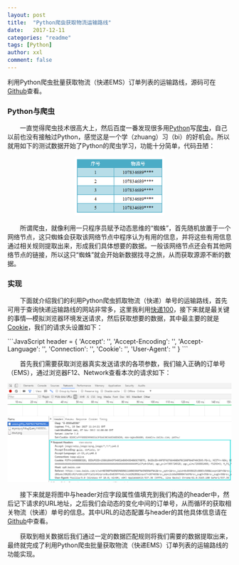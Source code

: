 ```yaml
---
layout: post
title:  "Python爬虫获取物流运输路线"
date:   2017-12-11
categories: "readme"
tags: [Python]
author: xxl
comment: false
---
```

利用Python爬虫批量获取物流（快递EMS）订单列表的运输路线，源码可在<a href="https://github.com/xxlllq/python_scrapy_express" target="_blank">Github</a>查看。  

### Python与爬虫
<p style="text-indent: 2em">一直觉得爬虫技术很高大上，然后百度一番发现很多用<a href="https://www.python.org/" target="_blank">Python</a>写<a href="https://baike.baidu.com/item/%E7%BD%91%E7%BB%9C%E7%88%AC%E8%99%AB/5162711?fr=aladdin" target="_blank">爬虫</a>，自己以前也没有接触过Python，感觉这是一个学（zhuang）习（bi）的好机会。所以就用如下的测试数据开始了Python的爬虫学习，功能十分简单，代码丑陋：</p> 
<div style="text-align:center"><img width="40%" height="auto" src="/assets/images/post/2017/2017-12-11-python_scrapy_express_delivery_query/express_data.png"/></div>
<p style="text-indent: 2em">所谓爬虫，就像利用一只程序员赋予动态思维的“蜘蛛”，首先随机放置于一个网络节点，这只蜘蛛会获取该网络节点中程序认为有用的信息，并将这些有用信息通过相关规则提取出来，形成我们具体想要的数据。一般该网络节点还会有其他网络节点的链接，所以这只“蜘蛛”就会开始新数据找寻之旅，从而获取源源不断的数据。</p>

### 实现
<p style="text-indent: 2em">下面就介绍我们的利用Python爬虫抓取物流（快递）单号的运输路线，首先可用于查询快递运输路线的网站非常多，这里我利用<a href="http://www.kuaidi100.com/">快递100</a>，接下来就是最关键的事情—模拟浏览器环境发送请求，然后获取想要的数据，其中最主要的就是<a href="https://baike.baidu.com/item/cookie/1119?fr=aladdin" target="_blank">Cookie</a>，我们的请求头设置如下：</p>
```JavaScript
header = {
    'Accept': '',
    'Accept-Encoding': '',
    'Accept-Language': '',
    'Connection': '',
    'Cookie': '',
    'User-Agent': ''
}
```
<p style="text-indent: 2em">
<p style="text-indent: 2em">首先我们需要获取浏览器真实发送请求的各项参数，我们输入正确的订单号（EMS），通过浏览器F12、Network查看本次的请求如下：</p>
<div style="text-align:center"><img src="/assets/images/post/2017/2017-12-11-python_scrapy_express_delivery_query/scrapy_browser.png"/></div>
<p style="text-indent: 2em">接下来就是将图中与header对应字段属性值填充到我们构造的header中，然后记下请求的URL地址，之后我们会动态的变化中间的订单号，从而循环的获取相关物流（快递）单号的信息。其中URL的动态配置与header的其他具体信息请在<a href="https://github.com/xxlllq/python_scrapy_express" target="_blank">Github</a>中查看。</p>
<p style="text-indent: 2em">获取到相关数据后我们通过一定的数据匹配规则将我们需要的数据提取出来，最终就完成了利用Python爬虫批量获取物流（快递EMS）订单列表的运输路线的功能实现。</p>
